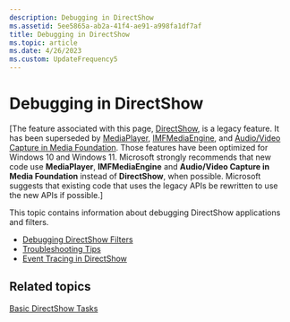 ```yaml
---
description: Debugging in DirectShow
ms.assetid: 5ee5865a-ab2a-41f4-ae91-a998fa1df7af
title: Debugging in DirectShow
ms.topic: article
ms.date: 4/26/2023
ms.custom: UpdateFrequency5
---
```


# Debugging in DirectShow

\[The feature associated with this page, [DirectShow](/windows/win32/directshow/directshow), is a legacy feature. It has been superseded by [MediaPlayer](/uwp/api/Windows.Media.Playback.MediaPlayer), [IMFMediaEngine](/windows/win32/api/mfmediaengine/nn-mfmediaengine-imfmediaengine), and [Audio/Video Capture in Media Foundation](windows/win32/medfound/audio-video-capture-in-media-foundation). Those features have been optimized for Windows 10 and Windows 11. Microsoft strongly recommends that new code use **MediaPlayer**, **IMFMediaEngine** and **Audio/Video Capture in Media Foundation** instead of **DirectShow**, when possible. Microsoft suggests that existing code that uses the legacy APIs be rewritten to use the new APIs if possible.\]

This topic contains information about debugging DirectShow applications and filters.

-   [Debugging DirectShow Filters](debugging-directshow-filters.md)
-   [Troubleshooting Tips](troubleshooting-tips.md)
-   [Event Tracing in DirectShow](event-tracing-in-directshow.md)

## Related topics

<dl> <dt>

[Basic DirectShow Tasks](basic-directshow-tasks.md)
</dt> </dl>

 

 



